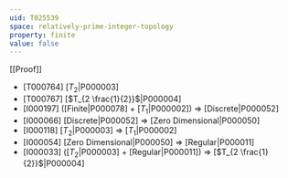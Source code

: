 ```yaml
---
uid: T025539
space: relatively-prime-integer-topology
property: finite
value: false
---
```

[[Proof]]

* [T000764] [$T_2$|P000003]
* [T000767] [$T_{2 \frac{1}{2}}$|P000004]
* [I000197] ([Finite|P000078] + [$T_1$|P000002]) => [Discrete|P000052]
* [I000066] [Discrete|P000052] => [Zero Dimensional|P000050]
* [I000118] [$T_2$|P000003] => [$T_1$|P000002]
* [I000054] [Zero Dimensional|P000050] => [Regular|P000011]
* [I000033] ([$T_2$|P000003] + [Regular|P000011]) => [$T_{2 \frac{1}{2}}$|P000004]

